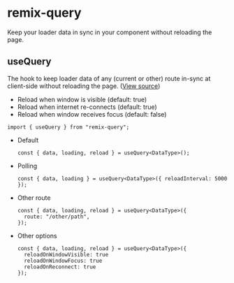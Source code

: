# remix-query

Keep your loader data in sync in your component without reloading the page.

## useQuery

The hook to keep loader data of any (current or other) route in-sync at client-side without reloading the page. ([View source](./src/useQuery.ts))

- Reload when window is visible (default: true)
- Reload when internet re-connects (default: true)
- Reload when window receives focus (default: false)

```tsx
import { useQuery } from "remix-query";
```

- Default

  ```tsx
  const { data, loading, reload } = useQuery<DataType>();
  ```

- Polling

  ```tsx
  const { data, loading } = useQuery<DataType>({ reloadInterval: 5000 });
  ```

- Other route

  ```tsx
  const { data, loading, reload } = useQuery<DataType>({
    route: "/other/path",
  });
  ```

- Other options

  ```tsx
  const { data, loading, reload } = useQuery<DataType>({
    reloadOnWindowVisible: true
    reloadOnWindowFocus: true
    reloadOnReconnect: true
  });
  ```

